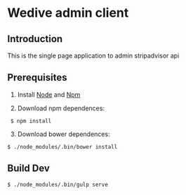 # Wedive admin client

## Introduction

This is the single page application to admin stripadvisor api

## Prerequisites

1. Install [Node](https://nodejs.org/en/download/package-manager/) and [Npm](https://docs.npmjs.com/getting-started/installing-node)

2. Download npm dependences:
```
 $ npm install
```

3. Download bower dependences:
```
$ ./node_modules/.bin/bower install
```

## Build Dev

```
$ ./node_modules/.bin/gulp serve
```
